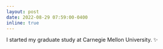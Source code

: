 ```yaml
---
layout: post
date: 2022-08-29 07:59:00-0400
inline: true
---
```


I started my graduate study at Carnegie Mellon University. :sparkles:
